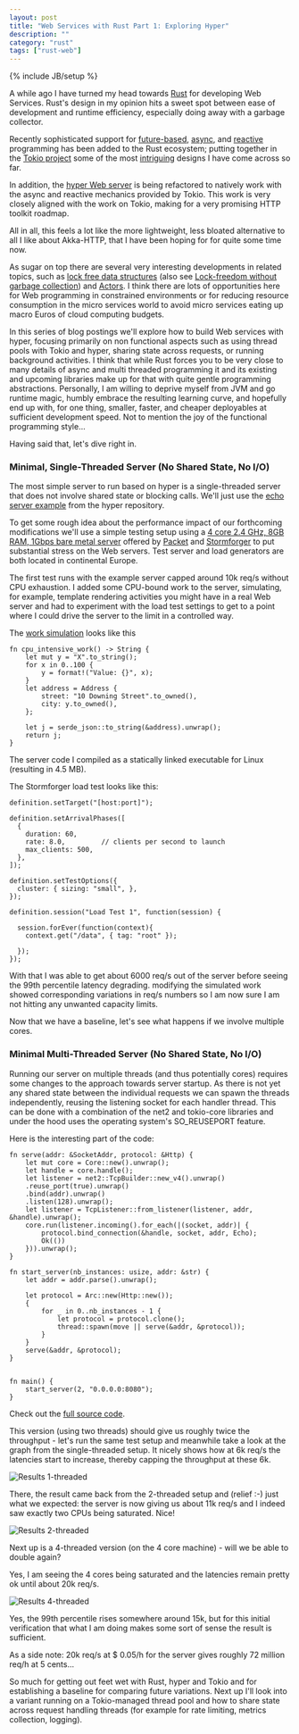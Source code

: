 ```yaml
---
layout: post
title: "Web Services with Rust Part 1: Exploring Hyper"
description: ""
category: "rust"
tags: ["rust-web"]
---
```

{% include JB/setup %}

A while ago I have turned my head towards [Rust](http://rustlang.org) for
developing Web Services. Rust's design in my opinion hits a sweet spot between
ease of development and runtime efficiency, especially doing away with a
garbage collector.

Recently sophisticated support for [future-based](https://tokio.rs/docs/getting-started/futures/),
[async](https://tokio.rs/docs/getting-started/reactor/),
and [reactive](https://tokio.rs/docs/getting-started/streams-and-sinks/)
programming has been added to the Rust ecosystem; putting together in the
[Tokio project](https://tokio.rs) some of the most
[intriguing](https://aturon.github.io/blog/2016/08/11/futures/) designs I
have come across so far.

In addition, the [hyper Web server](https://github.com/hyperium/hyper) is
being refactored to natively work with the
async and reactive mechanics provided by Tokio. This work is very closely aligned with
the work on Tokio, making for a very promising HTTP toolkit roadmap.

All in all, this feels a lot like the more lightweight, less bloated alternative to
all I like about Akka-HTTP, that I have been hoping for for quite some time now.

As sugar on top there are several very interesting developments in
related topics, such as
[lock free data structures](https://github.com/crossbeam-rs/crossbeam)
(also see [Lock-freedom without garbage collection](https://aturon.github.io/blog/2015/08/27/epoch/))
and [Actors](https://github.com/carllerche/kabuki). I think there are lots of
opportunities here for Web programming in constrained environments or for reducing
resource consumption in the micro services world to avoid micro services
eating up macro Euros of cloud computing budgets.

In this series of blog postings we'll explore how to build Web services with
hyper, focusing primarily on non functional aspects such as using thread pools with
Tokio and hyper, sharing state across requests, or running background activities.
I think that while Rust forces you to be very close to many details of async and
multi threaded programming it and its existing and upcoming libraries make up for
that with quite gentle programming abstractions. Personally, I am willing to
deprive myself from JVM and go runtime magic, humbly embrace the resulting
learning curve, and hopefully end up with, for one thing, smaller, faster, and cheaper
deployables at sufficient development speed. Not to mention the joy of the
functional programming style...

Having said that, let's dive right in.

### Minimal, Single-Threaded Server (No Shared State, No I/O)

The most simple server to run based on hyper is a single-threaded server that
does not involve shared state or blocking calls. We'll just use the
[echo server example](https://github.com/hyperium/hyper/blob/9605e860ff46aa7cf02d4e29624f887604cb6541/examples/server.rs)
from the hyper repository.

To get some rough idea about the performance impact of our forthcoming modifications
we'll use a simple testing setup using a [4 core 2.4 GHz, 8GB RAM, 1Gbps bare
metal server](https://www.packet.net/bare-metal/servers/type-0/) offered by
[Packet](https://www.packet.net) and [Stormforger](https://stormforger.com/) to
put substantial stress on the Web servers. Test server and load generators are both
located in continental Europe.

The first test runs with the example server capped around 10k req/s without CPU
exhaustion. I added some CPU-bound work to the server, simulating, for example,
template rendering activities you might have in a real Web server and had to
experiment with the load test settings to get to a point where I could drive the
server to the limit in a controlled way.

The [work simulation](https://github.com/algermissen/web-rust/blob/ecc430d558aa60dcf2fd2d7ee89f73b7395e5e9d/src/bin/minimal_single_threaded.rs#L26)
looks like this

    fn cpu_intensive_work() -> String {
        let mut y = "X".to_string();
        for x in 0..100 {
            y = format!("Value: {}", x);
        }
        let address = Address {
            street: "10 Downing Street".to_owned(),
            city: y.to_owned(),
        };

        let j = serde_json::to_string(&address).unwrap();
        return j;
    }

The server code I compiled as a statically linked executable for Linux (resulting
in 4.5 MB).


The Stormforger load test looks like this:

    definition.setTarget("[host:port]");

    definition.setArrivalPhases([
      {
        duration: 60,
        rate: 8.0,         // clients per second to launch
        max_clients: 500,
      },
    ]);

    definition.setTestOptions({
      cluster: { sizing: "small", },
    });

    definition.session("Load Test 1", function(session) {

      session.forEver(function(context){
        context.get("/data", { tag: "root" });

      });
    });



With that I was able to get about 6000 req/s out of the server before seeing
the 99th percentile latency degrading. modifying the simulated work showed
corresponding variations in req/s numbers so I am now sure I am not hitting
any unwanted capacity limits.

Now that we have a baseline, let's see what happens if we involve multiple cores.

### Minimal Multi-Threaded Server (No Shared State, No I/O)

Running our server on multiple threads (and thus potentially cores) requires
some changes to the approach towards server startup. As there is not
yet any shared state between the individual requests we can spawn the threads
independently, reusing the listening socket for each handler thread. This can
be done with a combination of the net2 and tokio-core libraries and under the
hood uses the operating system's SO_REUSEPORT feature.

Here is the interesting part of the code:

    fn serve(addr: &SocketAddr, protocol: &Http) {
        let mut core = Core::new().unwrap();
        let handle = core.handle();
        let listener = net2::TcpBuilder::new_v4().unwrap()
        .reuse_port(true).unwrap()
        .bind(addr).unwrap()
        .listen(128).unwrap();
        let listener = TcpListener::from_listener(listener, addr, &handle).unwrap();
        core.run(listener.incoming().for_each(|(socket, addr)| {
            protocol.bind_connection(&handle, socket, addr, Echo);
            Ok(())
        })).unwrap();
    }

    fn start_server(nb_instances: usize, addr: &str) {
        let addr = addr.parse().unwrap();

        let protocol = Arc::new(Http::new());
        {
            for _ in 0..nb_instances - 1 {
                let protocol = protocol.clone();
                thread::spawn(move || serve(&addr, &protocol));
            }
        }
        serve(&addr, &protocol);
    }


    fn main() {
        start_server(2, "0.0.0.0:8080");
    }


Check out the [full source code](https://github.com/algermissen/web-rust/blob/b1c179f54ec194192b4d858f5c7de0906e55231d/src/bin/minimal_multi_threaded.rs).

This version (using two threads) should give us roughly twice the throughput - let's run
the same test setup and meanwhile take a look at the graph from the single-threaded setup.
It nicely shows how at 6k req/s the latencies start to increase, thereby capping the
throughput at these 6k.

![Results 1-threaded](/assets/img/1-Threaded.jpg)

There, the result came back from the 2-threaded setup and (relief :-) just what we
expected: the server is now giving us about 11k req/s and I indeed saw exactly two
CPUs being saturated. Nice!

![Results 2-threaded](/assets/img/2-Threaded.jpg)

Next up is a 4-threaded version (on the 4 core machine) - will we be able to double
again?

Yes, I am seeing the 4 cores being saturated and the latencies remain pretty ok
until about 20k req/s.

![Results 4-threaded](/assets/img/4-Threaded.jpg)

Yes, the 99th percentile rises somewhere around 15k, but for this initial
verification that what I am doing makes some sort of sense the result is
sufficient.

As a side note: 20k req/s at $ 0.05/h for the server gives roughly
72 million req/h at 5 cents...

So much for getting out feet wet with Rust, hyper and Tokio and for establishing
a baseline for comparing future variations. Next up I'll look into a variant
running on a Tokio-managed thread pool and how to share state across
request handling threads (for example for rate limiting, metrics collection,
logging).






















